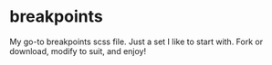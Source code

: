 # breakpoints
My go-to breakpoints scss file.  Just a set I like to start with.  Fork or download, modify to suit, and enjoy!
